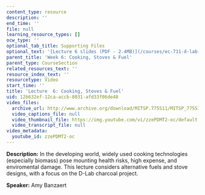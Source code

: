```yaml
---
content_type: resource
description: ''
end_time: ''
file: null
learning_resource_types: []
ocw_type: ''
optional_tab_title: Supporting Files
optional_text: '[Lecture 6 slides (PDF - 2.4MB)](/courses/ec-711-d-lab-energy-spring-2011/resources/mitec_711s11_lec06)'
parent_title: 'Week 6: Cooking, Stoves & Fuel'
parent_type: CourseSection
related_resources_text: ''
resource_index_text: ''
resourcetype: Video
start_time: ''
title: 'Lecture  6: Cooking, Stoves & Fuel'
uid: 12b632ef-12ca-accb-8031-afd33f06de48
video_files:
  archive_url: http://www.archive.org/download/MITSP.775S11/MITSP_775S11lec06_300k.mp4
  video_captions_file: null
  video_thumbnail_file: https://img.youtube.com/vi/zzePDMT2-oc/default.jpg
  video_transcript_file: null
video_metadata:
  youtube_id: zzePDMT2-oc
---
```


**Description:** In the developing world, widely used cooking technologies (especially biomass) pose mounting health risks, high expense, and enviromental damage. This lecture considers alternative fuels and stove designs, with a focus on the D-Lab charcoal project.

**Speaker:** Amy Banzaert



